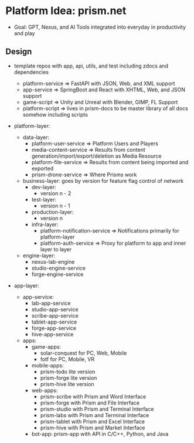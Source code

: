 # Platform Idea: prism.net

- Goal: GPT, Nexus, and AI Tools integrated into everyday in productivity and play

## Design

- template repos with app, api, utils, and test including zdocs and dependencies
  - platform-service => FastAPI with JSON, Web, and XML support
  - app-service => SpringBoot and React with XHTML, Web, and JSON support
  - game-script => Unity and Unreal with Blender, GIMP, FL Support
  - platform-script => lives in prism-docs to be master library of all docs somehow including scripts

- platform-layer:
  - data-layer:
    - platform-user-service => Platform Users and Players
    - media-content-service => Results from content generation/import/export/deletion as Media Resource
    - platform-file-service => Results from content being imported and exported 
    - prism-drone-service => Where Prisms work
  - business-layer: goes by version for feature flag control of network
    - dev-layer:
      - version n - 2
    - test-layer:
      - version n - 1
    - production-layer:
      - version n 
    - infra-layer:
      - platform-notification-service => Notifications primarily for platform-layer
      - platform-auth-service => Proxy for platform to app and inner layer to layer
  - engine-layer:
    - nexus-lab-engine
    - studio-engine-service
    - forge-engine-service
- app-layer:
  - app-service:
    - lab-app-service
    - studio-app-service
    - scribe-app-service
    - tablet-app-service
    - forge-app-service
    - hive-app-service
  - apps:
    - game-apps:
      - solar-conquest for PC, Web, Mobile
      - fotf for PC, Mobile, VR
    - mobile-apps:
      - prism-todo lite version
      - prism-forge lite version
      - prism-hive lite version
    - web-apps:
      - prism-scribe with Prism and Word Interface
      - prism-forge with Prism and File Interface
      - prism-studio with Prism and Terminal Interface
      - prism-labs with Prism and Terminal Interface
      - prism-tablet with Prism and Excel Interface
      - prism-hive with Prism and Market Interface
    - bot-app: prism-app with API in C/C++, Python, and Java



